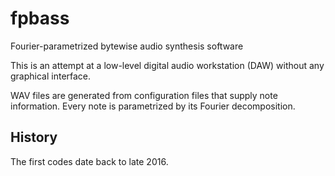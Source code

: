 # fpbass
Fourier-parametrized bytewise audio synthesis software

This is an attempt at a low-level digital audio workstation (DAW) without any graphical interface.

WAV files are generated from configuration files that supply note information. Every note is parametrized by its Fourier decomposition.

## History

The first codes date back to late 2016.
